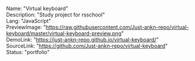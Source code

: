 Name: "Virtual keyboard"    
Description: "Study project for rsschool"    
Lang: "JavaScript"    
PreviewImage: "https://raw.githubusercontent.com/Just-ankn-repo/virtual-keyboard/master/virtual-keyboard-preview.png"    
DemoLink: "https://just-ankn-repo.github.io/virtual-keyboard/"    
SourceLink: "https://github.com/Just-ankn-repo/virtual-keyboard"    
Status: "portfolio"   
